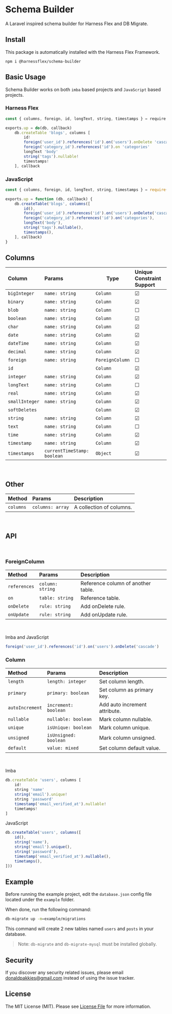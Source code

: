 # Schema Builder

A Laravel inspired schema builder for Harness Flex and DB Migrate.

Install
-------

This package is automatically installed with the Harness Flex Framework.

```
npm i @harnessflex/schema-builder
```

Basic Usage
-----------

Schema Builder works on both `imba` based projects and `JavaScript` based projects.

### Harness Flex


```js
const { columns, foreign, id, longText, string, timestamps } = require '@harnessflex/schema-builder'

exports.up = do(db, callback)
	db.createTable 'blogs', columns [
		id!
		foreign('user_id').references('id').on('users').onDelete 'cascade'
		foreign('category_id').references('id').on 'categories'
		longText 'body'
		string('tags').nullable!
		timestamps!
	], callback
```

### JavaScript

```js
const { columns, foreign, id, longText, string, timestamps } = require('@harnessflex/schema-builder')

exports.up = function (db, callback) {
	db.createTable('blogs', columns([
		id(),
		foreign('user_id').references('id').on('users').onDelete('cascade'),
		foreign('category_id').references('id').on('categories'),
		longText('body'),
		string('tags').nullable(),
		timestamps(),
	], callback)
}
```

Columns
-------

Column         | Params                      | Type            | Unique Constraint Support
:--------------|:----------------------------|-----------------|:--------------------
`bigInteger`   | `name: string`              | `Column`        | &#9745;
`binary`       | `name: string`              | `Column`        | &#9745;
`blob`         | `name: string`              | `Column`        | &#9744;
`boolean`      | `name: string`              | `Column`        | &#9745;
`char`         | `name: string`              | `Column`        | &#9745;
`date`         | `name: string`              | `Column`        | &#9745;
`dateTime`     | `name: string`              | `Column`        | &#9745;
`decimal`      | `name: string`              | `Column`        | &#9745;
`foreign`      | `name: string`              | `ForeignColumn` | &#9744;
`id`           |                             | `Column`        | &#9745;
`integer`      | `name: string`              | `Column`        | &#9745;
`longText`     | `name: string`              | `Column`        | &#9744;
`real`         | `name: string`              | `Column`        | &#9745;
`smallInteger` | `name: string`              | `Column`        | &#9745;
`softDeletes`  |                             | `Column`        | &#9745;
`string`       | `name: string`              | `Column`        | &#9745;
`text`         | `name: string`              | `Column`        | &#9744;
`time`         | `name: string`              | `Column`        | &#9745;
`timestamp`    | `name: string`              | `Column`        | &#9745;
`timestamps`   | `currentTimeStamp: boolean` | `Object`        | &#9745;

<br/>

Other
-----
Method    | Params           | Description
:---------|:-----------------|:-----------------------------
`columns` | `columns: array` | A collection of columns.

<br/>

API
---

<br/>

### ForeignColumn

 Method      | Params           | Description
:------------|:-----------------|:----------------------------------
`references` | `column: string` | Reference column of another table.
`on`         | `table: string`  | Reference table.
`onDelete`   | `rule: string`   | Add onDelete rule.
`onUpdate`   | `rule: string`   | Add onUpdate rule.

<br/>

Imba and JavaScript

```js
foreign('user_id').references('id').on('users').onDelete('cascade')
```

### Column

 Method         | Params                | Description
:---------------|:----------------------|:-----------------------------
`length`        | `length: integer`     | Set column length.
`primary`       | `primary: boolean`    | Set column as primary key.
`autoIncrement` | `increment: boolean`  | Add auto increment attribute.
`nullable`      | `nullable: boolean`   | Mark column nullable.
`unique`        | `isUnique: boolean`   | Mark column unique.
`unsigned`      | `isUnsigned: boolean` | Mark column unsigned.
`default`       | `value: mixed`        | Set column default value.

<br/>

Imba 

```js
db.createTable 'users', columns [
	id!
	string 'name'
	string('email').unique!
	string 'password'
	timestamp('email_verified_at').nullable!
	timetamps!
]
```

JavaScript

```js
db.createTable('users', columns([
	id(),
	string('name'),
	string('email').unique(),
	string('password'),
	timestamp('email_verified_at').nullable(),
	timetamps(),
]))
```

Example
-------

Before running the example project, edit the `database.json` config file located under the `example` folder.

When done, run the following command:

```bash
db-migrate up -m=example/migrations
```

This command will create 2 new tables named `users` and `posts` in your database.


> Note: `db-migrate` and `db-migrate-mysql` must be installed globally.

Security
-------

If you discover any security related issues, please email donaldpakkies@gmail.com instead of using the issue tracker.

License
-------

The MIT License (MIT). Please see [License File](LICENSE) for more information.
